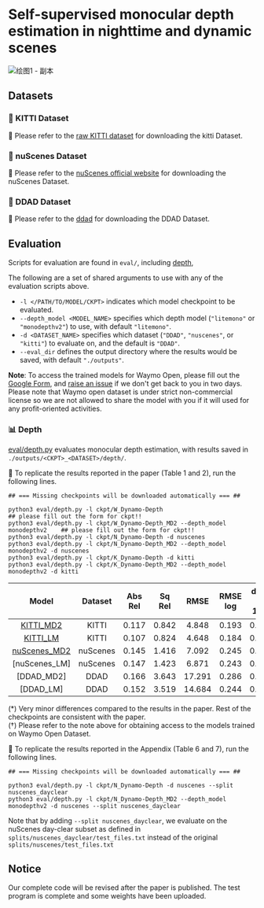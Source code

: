# Self-supervised monocular depth estimation in nighttime and dynamic scenes

![绘图1 - 副本](https://github.com/user-attachments/assets/ec4c5225-d1d0-4829-994b-95b0cfa71fec)

## Datasets
### 💾 KITTI Dataset

🔹 Please refer to the [raw KITTI dataset](http://www.cvlibs.net/datasets/kitti/raw_data.php) for downloading the kitti Dataset.
### 💾 nuScenes Dataset

🔹 Please refer to the [nuScenes official website](https://www.nuscenes.org) for downloading the nuScenes Dataset.

### 💾 DDAD Dataset

🔹 Please refer to the [ddad](https://github.com/TRI-ML/DDAD?tab=readme-ov-file) for downloading the DDAD Dataset.

## Evaluation
Scripts for evaluation are found in `eval/`, including [depth](eval/depth.py), 

The following are a set of shared arguments to use with any of the evaluation scripts above.
- `-l </PATH/TO/MODEL/CKPT>` indicates which model checkpoint to be evaluated.
- `--depth_model <MODEL_NAME>` specifies which depth model (`"litemono"` or `"monodepthv2"`) to use, with default `"litemono"`.
- `-d <DATASET_NAME>` specifies which dataset (`"DDAD"`, `"nuscenes"`, or `"kitti"`) to evaluate on, and the default is `"DDAD"`.
- `--eval_dir` defines the output directory where the results would be saved, with default `"./outputs"`.

**Note**: To access the trained models for Waymo Open, please fill out the [Google Form](https://forms.gle/nRezg2gr7QDXJGcA9), and [raise an issue](https://github.com/YihongSun/Dynamo-Depth/issues/new) if we don't get back to you in two days. Please note that Waymo open dataset is under strict non-commercial license so we are not allowed to share the model with you if it will used for any profit-oriented activities.

### 📊 Depth
[eval/depth.py](eval/depth.py) evaluates monocular depth estimation, with results saved in `./outputs/<CKPT>_<DATASET>/depth/`.

🔹 To replicate the results reported in the paper (Table 1 and 2), run the following lines. 
```
## === Missing checkpoints will be downloaded automatically === ##

python3 eval/depth.py -l ckpt/W_Dynamo-Depth                                  ## please fill out the form for ckpt!!
python3 eval/depth.py -l ckpt/W_Dynamo-Depth_MD2 --depth_model monodepthv2    ## please fill out the form for ckpt!!
python3 eval/depth.py -l ckpt/N_Dynamo-Depth -d nuscenes
python3 eval/depth.py -l ckpt/N_Dynamo-Depth_MD2 --depth_model monodepthv2 -d nuscenes
python3 eval/depth.py -l ckpt/K_Dynamo-Depth -d kitti
python3 eval/depth.py -l ckpt/K_Dynamo-Depth_MD2 --depth_model monodepthv2 -d kitti
```

|     Model     |   Dataset |  Abs Rel  |   Sq Rel  |    RMSE   |  RMSE log | delta < 1.25 | delta < 1.25<sup>2</sup> | delta < 1.25<sup>3</sup> |
|:-------------------------:|:------:|:---------:|:---------:|:---------:|:---------:|:------------:|:--------------:|:--------------:|
|  [KITTI_MD2]( https://pan.baidu.com/s/1NccK2jafE_US2GF8NyTPqQ?pwd=vx4u)  |  KITTI  | 0.117  |  0.842  |  4.848  |  0.193  |  0.869  |  0.958  |  0.982   |
|  [KITTI_LM](https://pan.baidu.com/s/1s0DImH-uKpkVTpHuTtBcng) |  KITTI   | 0.107  |  0.824  |  4.648  |  0.184  |  0.886  |  0.962  |  0.983   |
|  [nuScenes_MD2]( https://pan.baidu.com/s/1fyHEQDdR5l8zH1kfMkWq5g?pwd=38ay)  |  nuScenes  |  0.145  |  1.416  |  7.092  |  0.245  |  0.802  |  0.921  |  0.967  |
|  [nuScenes_LM]  |  nuScenes   |  0.147  |  1.423  |  6.871  |  0.243  |  0.800  |  0.922  |  0.968  |
|  [DDAD_MD2]  |  DDAD |  0.166  |  3.643  |  17.291  |  0.286  |  0.764  |  0.902  |  0.949  |
|  [DDAD_LM]  |  DDAD   |  0.152  |  3.519  |  14.684  |  0.244  |  0.805  |  0.928  |  0.968  |

(*) Very minor differences compared to the results in the paper. Rest of the checkpoints are consistent with the paper.  
(†) Please refer to the note above for obtaining access to the models trained on Waymo Open Dataset.

🔹 To replicate the results reported in the Appendix (Table 6 and 7), run the following lines.
```
## === Missing checkpoints will be downloaded automatically === ##

python3 eval/depth.py -l ckpt/N_Dynamo-Depth -d nuscenes --split nuscenes_dayclear
python3 eval/depth.py -l ckpt/N_Dynamo-Depth_MD2 --depth_model monodepthv2 -d nuscenes --split nuscenes_dayclear
```
Note that by adding `--split nuscenes_dayclear`, we evaluate on the nuScenes day-clear subset as defined in `splits/nuscenes_dayclear/test_files.txt` instead of the original `splits/nuscenes/test_files.txt`



## Notice
Our complete code will be revised after the paper is published.
The test program is complete and some weights have been uploaded.
